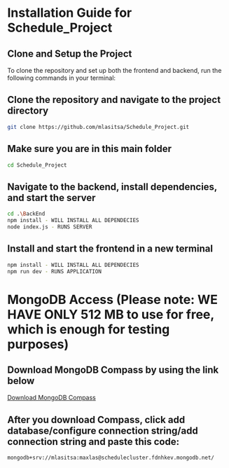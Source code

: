 # Installation Guide for Schedule_Project

## Clone and Setup the Project
To clone the repository and set up both the frontend and backend, run the following commands in your terminal:

## Clone the repository and navigate to the project directory
```bash
git clone https://github.com/mlasitsa/Schedule_Project.git
```

## Make sure you are in this main folder
```bash
cd Schedule_Project
```

## Navigate to the backend, install dependencies, and start the server
```bash
cd .\BackEnd
npm install - WILL INSTALL ALL DEPENDECIES
node index.js - RUNS SERVER
```

## Install and start the frontend in a new terminal
```bash
npm install - WILL INSTALL ALL DEPENDECIES
npm run dev - RUNS APPLICATION
```




# MongoDB Access (Please note: WE HAVE ONLY 512 MB to use for free, which is enough for testing purposes) 

## Download MongoDB Compass by using the link below
[Download MongoDB Compass](https://www.mongodb.com/products/tools/compass)

## After you download Compass, click add database/configure connection string/add connection string and paste this code: 
```bash
mongodb+srv://mlasitsa:maxlas@schedulecluster.fdnhkev.mongodb.net/
```
